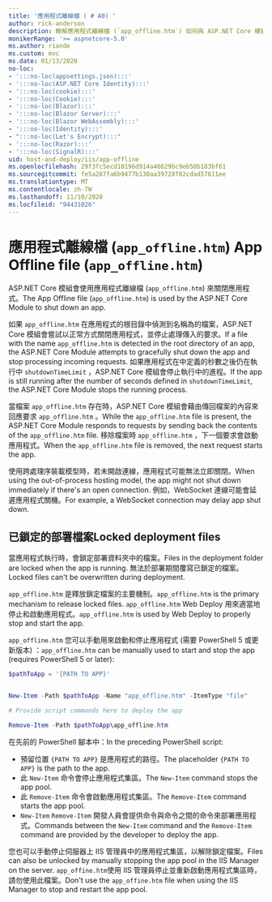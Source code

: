 ```yaml
---
title: '應用程式離線檔 ( # A0) '
author: rick-anderson
description: 瞭解應用程式離線檔 (`app_offline.htm`) 如何與 ASP.NET Core 模組搭配運作。
monikerRange: '>= aspnetcore-5.0'
ms.author: riande
ms.custom: mvc
ms.date: 01/13/2020
no-loc:
- ':::no-loc(appsettings.json):::'
- ':::no-loc(ASP.NET Core Identity):::'
- ':::no-loc(cookie):::'
- ':::no-loc(Cookie):::'
- ':::no-loc(Blazor):::'
- ':::no-loc(Blazor Server):::'
- ':::no-loc(Blazor WebAssembly):::'
- ':::no-loc(Identity):::'
- ":::no-loc(Let's Encrypt):::"
- ':::no-loc(Razor):::'
- ':::no-loc(SignalR):::'
uid: host-and-deploy/iis/app-offline
ms.openlocfilehash: 29f3fc5ecd18196d914a46629bc9eb50b183bf61
ms.sourcegitcommit: fe5a287fa6b9477b130aa39728f82cdad57611ee
ms.translationtype: MT
ms.contentlocale: zh-TW
ms.lasthandoff: 11/10/2020
ms.locfileid: "94431026"
---
```

# <a name="app-offline-file-app_offlinehtm"></a><span data-ttu-id="ea83a-103">應用程式離線檔 (`app_offline.htm`) </span><span class="sxs-lookup"><span data-stu-id="ea83a-103">App Offline file (`app_offline.htm`)</span></span>

<span data-ttu-id="ea83a-104">ASP.NET Core 模組會使用應用程式離線檔 (`app_offline.htm`) 來關閉應用程式。</span><span class="sxs-lookup"><span data-stu-id="ea83a-104">The App Offline file (`app_offline.htm`) is used by the ASP.NET Core Module to shut down an app.</span></span>

<span data-ttu-id="ea83a-105">如果 `app_offline.htm` 在應用程式的根目錄中偵測到名稱為的檔案，ASP.NET Core 模組會嘗試以正常方式關閉應用程式，並停止處理傳入的要求。</span><span class="sxs-lookup"><span data-stu-id="ea83a-105">If a file with the name `app_offline.htm` is detected in the root directory of an app, the ASP.NET Core Module attempts to gracefully shut down the app and stop processing incoming requests.</span></span> <span data-ttu-id="ea83a-106">如果應用程式在中定義的秒數之後仍在執行中 `shutdownTimeLimit` ，ASP.NET Core 模組會停止執行中的進程。</span><span class="sxs-lookup"><span data-stu-id="ea83a-106">If the app is still running after the number of seconds defined in `shutdownTimeLimit`, the ASP.NET Core Module stops the running process.</span></span>

<span data-ttu-id="ea83a-107">當檔案 `app_offline.htm` 存在時，ASP.NET Core 模組會藉由傳回檔案的內容來回應要求 `app_offline.htm` 。</span><span class="sxs-lookup"><span data-stu-id="ea83a-107">While the `app_offline.htm` file is present, the ASP.NET Core Module responds to requests by sending back the contents of the `app_offline.htm` file.</span></span> <span data-ttu-id="ea83a-108">移除檔案時 `app_offline.htm` ，下一個要求會啟動應用程式。</span><span class="sxs-lookup"><span data-stu-id="ea83a-108">When the `app_offline.htm` file is removed, the next request starts the app.</span></span>

<span data-ttu-id="ea83a-109">使用跨處理序裝載模型時，若未開啟連線，應用程式可能無法立即關閉。</span><span class="sxs-lookup"><span data-stu-id="ea83a-109">When using the out-of-process hosting model, the app might not shut down immediately if there's an open connection.</span></span> <span data-ttu-id="ea83a-110">例如，WebSocket 連線可能會延遲應用程式關機。</span><span class="sxs-lookup"><span data-stu-id="ea83a-110">For example, a WebSocket connection may delay app shut down.</span></span>

## <a name="locked-deployment-files"></a><span data-ttu-id="ea83a-111">已鎖定的部署檔案</span><span class="sxs-lookup"><span data-stu-id="ea83a-111">Locked deployment files</span></span>

<span data-ttu-id="ea83a-112">當應用程式執行時，會鎖定部署資料夾中的檔案。</span><span class="sxs-lookup"><span data-stu-id="ea83a-112">Files in the deployment folder are locked when the app is running.</span></span> <span data-ttu-id="ea83a-113">無法於部署期間覆寫已鎖定的檔案。</span><span class="sxs-lookup"><span data-stu-id="ea83a-113">Locked files can't be overwritten during deployment.</span></span>

<span data-ttu-id="ea83a-114">`app_offline.htm` 是釋放鎖定檔案的主要機制。</span><span class="sxs-lookup"><span data-stu-id="ea83a-114">`app_offline.htm` is the primary mechanism to release locked files.</span></span> <span data-ttu-id="ea83a-115">`app_offline.htm` Web Deploy 用來適當地停止和啟動應用程式。</span><span class="sxs-lookup"><span data-stu-id="ea83a-115">`app_offline.htm` is used by Web Deploy to properly stop and start the app.</span></span>

<span data-ttu-id="ea83a-116">`app_offline.htm` 您可以手動用來啟動和停止應用程式 (需要 PowerShell 5 或更新版本) ：</span><span class="sxs-lookup"><span data-stu-id="ea83a-116">`app_offline.htm` can be manually used to start and stop the app (requires PowerShell 5 or later):</span></span>

```powershell
$pathToApp = '{PATH TO APP}'


New-Item -Path $pathToApp -Name "app_offline.htm" -ItemType "file"

# Provide script commands here to deploy the app

Remove-Item -Path $pathToApp\app_offline.htm
```

<span data-ttu-id="ea83a-117">在先前的 PowerShell 腳本中：</span><span class="sxs-lookup"><span data-stu-id="ea83a-117">In the preceding PowerShell script:</span></span>

* <span data-ttu-id="ea83a-118">預留位置 `{PATH TO APP}` 是應用程式的路徑。</span><span class="sxs-lookup"><span data-stu-id="ea83a-118">The placeholder `{PATH TO APP}` is the path to the app.</span></span>
* <span data-ttu-id="ea83a-119">此 `New-Item` 命令會停止應用程式集區。</span><span class="sxs-lookup"><span data-stu-id="ea83a-119">The `New-Item` command stops the app pool.</span></span>
* <span data-ttu-id="ea83a-120">此 `Remove-Item` 命令會啟動應用程式集區。</span><span class="sxs-lookup"><span data-stu-id="ea83a-120">The `Remove-Item` command starts the app pool.</span></span>
* <span data-ttu-id="ea83a-121">`New-Item` `Remove-Item` 開發人員會提供命令與命令之間的命令來部署應用程式。</span><span class="sxs-lookup"><span data-stu-id="ea83a-121">Commands between the `New-Item` command and the `Remove-Item` command are provided by the developer to deploy the app.</span></span>

<span data-ttu-id="ea83a-122">您也可以手動停止伺服器上 IIS 管理員中的應用程式集區，以解除鎖定檔案。</span><span class="sxs-lookup"><span data-stu-id="ea83a-122">Files can also be unlocked by manually stopping the app pool in the IIS Manager on the server.</span></span> <span data-ttu-id="ea83a-123">`app_offine.htm`使用 IIS 管理員停止並重新啟動應用程式集區時，請勿使用此檔案。</span><span class="sxs-lookup"><span data-stu-id="ea83a-123">Don't use the `app_offine.htm` file when using the IIS Manager to stop and restart the app pool.</span></span>

